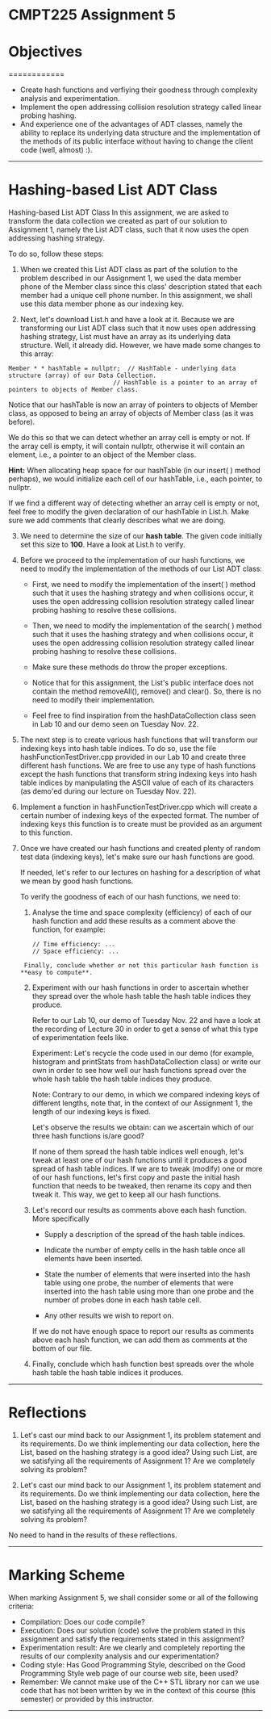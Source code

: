 # CMPT225 Assignment 5

# Objectives
============

*   Create hash functions and verfiying their goodness through complexity analysis and experimentation.
*   Implement the open addressing collision resolution strategy called linear probing hashing.
*   And experience one of the advantages of ADT classes, namely the ability to replace its underlying data structure and the implementation of the methods of its public interface without having to change the client code (well, almost) :).

--------------
# Hashing-based List ADT Class

Hashing-based List ADT Class
In this assignment, we are asked to transform the data collection we created as part of our solution to Assignment 1, namely the List ADT class, such that it now uses the open addressing hashing strategy.

To do so, follow these steps:

1.  When we created this List ADT class as part of the solution to the problem described in our Assignment 1, we used the data member phone of the Member class since this class' description stated that each member had a unique cell phone number. In this assignment, we shall use this data member phone as our indexing key.

2.  Next, let's download List.h and have a look at it. Because we are transforming our List ADT class such that it now uses open addressing hashing strategy, List must have an array as its underlying data structure. Well, it already did. However, we have made some changes to this array:

```
Member * * hashTable = nullptr;  // HashTable - underlying data structure (array) of our Data Collection.
	                         // HashTable is a pointer to an array of pointers to objects of Member class.
```

Notice that our hashTable is now an array of pointers to objects of Member class, as opposed to being an array of objects of Member class (as it was before).

We do this so that we can detect whether an array cell is empty or not. If the array cell is empty, it will contain nullptr, otherwise it will contain an element, i.e., a pointer to an object of the Member class.

**Hint:** When allocating heap space for our hashTable (in our insert(   ) method perhaps), we would initialize each cell of our hashTable, i.e., each pointer, to nullptr.

If we find a different way of detecting whether an array cell is empty or not, feel free to modify the given declaration of our hashTable in List.h. Make sure we add comments that clearly describes what we are doing.

3.  We need to determine the size of our **hash table**. The given code initially set this size to **100**. Have a look at List.h to verify.


4.  Before we proceed to the implementation of our hash functions, we need to modify the implementation of the methods of our List ADT class:

    * First, we need to modify the implementation of the insert(   ) method such that it uses the hashing strategy and when collisions occur, it uses the open addressing collision resolution strategy called linear probing hashing to resolve these collisions.

    * Then, we need to modify the implementation of the search(   ) method such that it uses the hashing strategy and when collisions occur, it uses the open addressing collision resolution strategy called linear probing hashing to resolve these collisions.

    * Make sure these methods do throw the proper exceptions.

    * Notice that for this assignment, the List's public interface does not contain the method removeAll(), remove() and clear(). So, there is no need to modify their implementation.

    * Feel free to find inspiration from the hashDataCollection class seen in Lab 10 and our demo seen on Tuesday Nov. 22.

5.  The next step is to create various hash functions that will transform our indexing keys into hash table indices. To do so, use the file hashFunctionTestDriver.cpp provided in our Lab 10 and create three different hash functions. We are free to use any type of hash functions except the hash functions that transform string indexing keys into hash table indices by manipulating the ASCII value of each of its characters (as demo'ed during our lecture on Tuesday Nov. 22).

6.  Implement a function in hashFunctionTestDriver.cpp which will create a certain number of indexing keys of the expected format. The number of indexing keys this function is to create must be provided as an argument to this function.

7.  Once we have created our hash functions and created plenty of random test data (indexing keys), let's make sure our hash functions are good.

    If needed, let's refer to our lectures on hashing for a description of what we mean by good hash functions.

    To verify the goodness of each of our hash functions, we need to:

    1.    Analyse the time and space complexity (efficiency) of each of our hash function and add these results as a comment above the function, for example:

            ```
            // Time efficiency: ...
            // Space efficiency: ... 
            ```

         Finally, conclude whether or not this particular hash function is **easy to compute**.

    2. Experiment with our hash functions in order to ascertain whether they spread over the whole hash table the hash table indices they produce.

        Refer to our Lab 10, our demo of Tuesday Nov. 22 and have a look at the recording of Lecture 30 in order to get a sense of what this type of experimentation feels like.

        Experiment: Let's recycle the code used in our demo (for example, histogram and printStats from hashDataCollection class) or write our own in order to see how well our hash functions spread over the whole hash table the hash table indices they produce.

        Note: Contrary to our demo, in which we compared indexing keys of different lengths, note that, in the context of our Assignment 1, the length of our indexing keys is fixed.

        Let's observe the results we obtain: can we ascertain which of our three hash functions is/are good?

        If none of them spread the hash table indices well enough, let's tweak at least one of our hash functions until it 
        produces a good spread of hash table indices. If we are to tweak (modify) one or more of our hash functions, let's 
        first copy and paste the initial hash function that needs to be tweaked, then rename its copy and then tweak it. 
        This way, we get to keep all our hash functions.


    3. Let's record our results as comments above each hash function. More specifically

        * Supply a description of the spread of the hash table indices.

        * Indicate the number of empty cells in the hash table once all elements have been inserted.

        * State the number of elements that were inserted into the hash table using one probe, the number of elements that were inserted into the hash table using more than one probe and the number of probes done in each hash table cell.

        * Any other results we wish to report on.

        If we do not have enough space to report our results as comments above each hash function, we can add them as comments at the bottom of our file.

    4. Finally, conclude which hash function best spreads over the whole hash table the hash table indices it produces.

-------------
# Reflections

1.  Let's cast our mind back to our Assignment 1, its problem statement and its requirements. Do we think implementing our data collection, here the List, based on the hashing strategy is a good idea? Using such List, are we satisfying all the requirements of Assignment 1? Are we completely solving its problem?

2.  Let's cast our mind back to our Assignment 1, its problem statement and its requirements. Do we think implementing our data collection, here the List, based on the hashing strategy is a good idea? Using such List, are we satisfying all the requirements of Assignment 1? Are we completely solving its problem?

No need to hand in the results of these reflections.

----------------
# Marking Scheme

When marking Assignment 5, we shall consider some or all of the following criteria:

*   Compilation: Does our code compile?
*   Execution: Does our solution (code) solve the problem stated in this assignment and satisfy the requirements stated in this assignment?
*   Experimentation result: Are we clearly and completely reporting the results of our complexity analysis and our experimentation?
*   Coding style: Has Good Programming Style, described on the Good Programming Style web page of our course web site, been used?
*   Remember: We cannot make use of the C++ STL library nor can we use code that has not been written by we in the context of this course (this semester) or provided by this instructor.

-----------------


